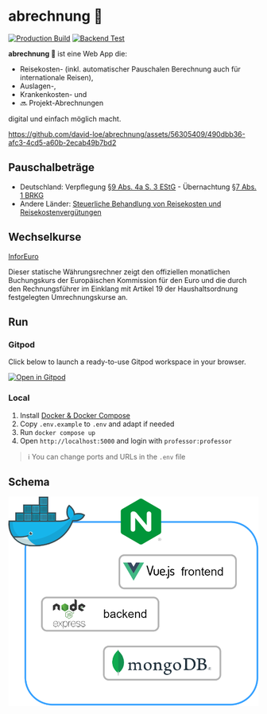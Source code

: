 # abrechnung 🧾

[![Production Build](https://github.com/david-loe/abrechnung/actions/workflows/production-build.yml/badge.svg)](https://github.com/david-loe/abrechnung/actions/workflows/production-build.yml)
[![Backend Test](https://github.com/david-loe/abrechnung/actions/workflows/backend-test.yml/badge.svg)](https://github.com/david-loe/abrechnung/actions/workflows/backend-test.yml)

**abrechnung 🧾** ist eine Web App die:

- Reisekosten- (inkl. automatischer Pauschalen Berechnung auch für internationale Reisen),
- Auslagen-,
- Krankenkosten- und
- 🔜 Projekt-Abrechnungen

digital und einfach möglich macht.

https://github.com/david-loe/abrechnung/assets/56305409/490dbb36-afc3-4cd5-a60b-2ecab49b7bd2

## Pauschalbeträge

- Deutschland: Verpflegung [§9 Abs. 4a S. 3 EStG](https://www.gesetze-im-internet.de/estg/__9.html) - Übernachtung [§7 Abs. 1 BRKG](https://www.gesetze-im-internet.de/brkg_2005/__7.html)
- Andere Länder: [Steuerliche Behandlung von Reisekosten und Reisekostenvergütungen](https://www.bundesfinanzministerium.de/Content/DE/Downloads/BMF_Schreiben/Steuerarten/Lohnsteuer/2022-11-23-steuerliche-behandlung-reisekosten-reisekostenverguetungen-2023.pdf)

## Wechselkurse

[InforEuro](https://commission.europa.eu/funding-tenders/procedures-guidelines-tenders/information-contractors-and-beneficiaries/exchange-rate-inforeuro_en)

Dieser statische Währungsrechner zeigt den offiziellen monatlichen Buchungskurs der Europäischen Kommission für den Euro und die durch den Rechnungsführer im Einklang mit Artikel 19 der Haushaltsordnung festgelegten Umrechnungskurse an.

## Run

### Gitpod

Click below to launch a ready-to-use Gitpod workspace in your browser.

[![Open in Gitpod](https://gitpod.io/button/open-in-gitpod.svg)](https://gitpod.io/#https://github.com/david-loe/abrechnung)

### Local

1. Install [Docker & Docker Compose](https://docs.docker.com/engine/install/)
2. Copy `.env.example` to `.env` and adapt if needed
3. Run `docker compose up`
4. Open `http://localhost:5000` and login with `professor:professor`

> ℹ You can change ports and URLs in the `.env` file

## Schema

![Schema](schema.png)
